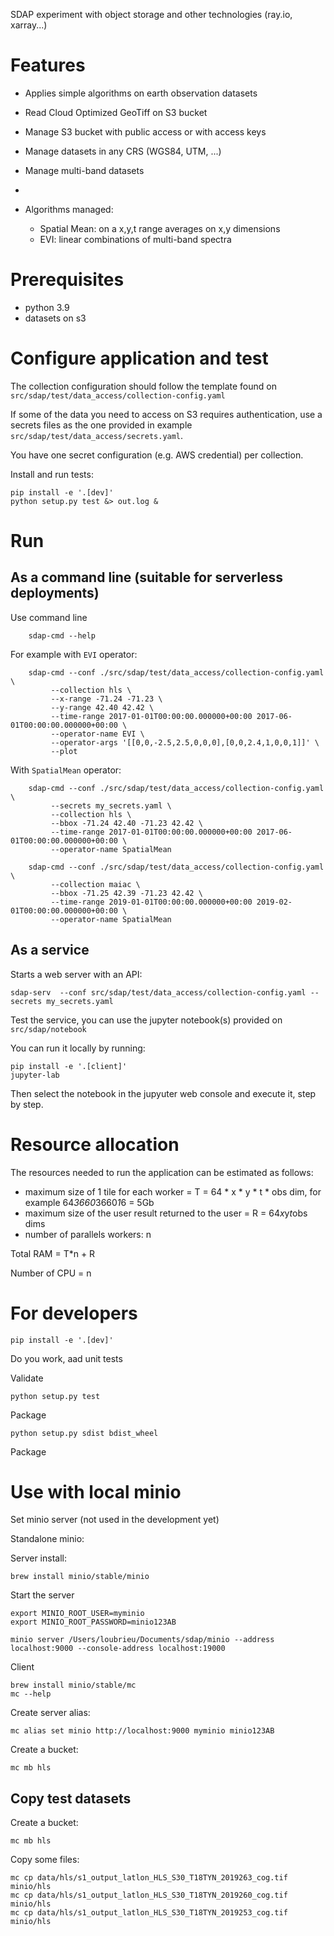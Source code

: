 SDAP experiment with object storage and other technologies (ray.io, xarray...)

# Features

- Applies simple algorithms on earth observation datasets

- Read Cloud Optimized GeoTiff on S3 bucket
- Manage S3 bucket with public access or with access keys
- Manage datasets in any CRS (WGS84, UTM, ...)
- Manage multi-band datasets
- 

- Algorithms managed:
    - Spatial Mean: on a x,y,t range averages on x,y dimensions
    - EVI: linear combinations of multi-band spectra
    

# Prerequisites

- python 3.9
- datasets on s3


# Configure application and test

The collection configuration should follow the template found on `src/sdap/test/data_access/collection-config.yaml` 

If some of the data you need to access on S3 requires authentication, use a secrets files as the one provided in example `src/sdap/test/data_access/secrets.yaml`. 

You have one secret configuration (e.g. AWS credential) per collection.

Install and run tests:

    pip install -e '.[dev]'
    python setup.py test &> out.log &



# Run

## As a command line (suitable for serverless deployments)

Use command line 

        sdap-cmd --help

For example with `EVI` operator:

        sdap-cmd --conf ./src/sdap/test/data_access/collection-config.yaml \
             --collection hls \
             --x-range -71.24 -71.23 \
             --y-range 42.40 42.42 \
             --time-range 2017-01-01T00:00:00.000000+00:00 2017-06-01T00:00:00.000000+00:00 \
             --operator-name EVI \
             --operator-args '[[0,0,-2.5,2.5,0,0,0],[0,0,2.4,1,0,0,1]]' \
             --plot

With `SpatialMean` operator:

        sdap-cmd --conf ./src/sdap/test/data_access/collection-config.yaml \
             --secrets my_secrets.yaml \
             --collection hls \
             --bbox -71.24 42.40 -71.23 42.42 \
             --time-range 2017-01-01T00:00:00.000000+00:00 2017-06-01T00:00:00.000000+00:00 \
             --operator-name SpatialMean

        sdap-cmd --conf ./src/sdap/test/data_access/collection-config.yaml \
             --collection maiac \
             --bbox -71.25 42.39 -71.23 42.42 \
             --time-range 2019-01-01T00:00:00.000000+00:00 2019-02-01T00:00:00.000000+00:00 \
             --operator-name SpatialMean


             
## As a service

Starts a web server with an API:

    sdap-serv  --conf src/sdap/test/data_access/collection-config.yaml --secrets my_secrets.yaml


Test the service, you can use the jupyter notebook(s) provided on `src/sdap/notebook`

You can run it locally by running:

    pip install -e '.[client]'
    jupyter-lab

Then select the notebook in the jupyuter web console and execute it, step by step.


# Resource allocation

The resources needed to run the application can be estimated as follows:

- maximum size of 1 tile for each worker = T = 64 * x * y * t * obs dim, for example 64*3660*3660*1*6 = 5Gb
- maximum size of the user result returned to the user = R = 64*x*y*t*obs dims
- number of parallels workers: n


Total RAM = T*n + R

Number of CPU = n


# For developers

    pip install -e '.[dev]'

Do you work, aad unit tests

Validate

    python setup.py test

Package

    python setup.py sdist bdist_wheel



Package


# Use with local minio

Set minio server (not used in the development yet)

Standalone minio:

Server install:

    brew install minio/stable/minio

Start the server

    export MINIO_ROOT_USER=myminio
    export MINIO_ROOT_PASSWORD=minio123AB

    minio server /Users/loubrieu/Documents/sdap/minio --address localhost:9000 --console-address localhost:19000

Client

    brew install minio/stable/mc
    mc --help

Create server alias:

    mc alias set minio http://localhost:9000 myminio minio123AB

Create a bucket:

    mc mb hls


## Copy test datasets

Create a bucket:

    mc mb hls


Copy some files:

    mc cp data/hls/s1_output_latlon_HLS_S30_T18TYN_2019263_cog.tif minio/hls
    mc cp data/hls/s1_output_latlon_HLS_S30_T18TYN_2019260_cog.tif minio/hls
    mc cp data/hls/s1_output_latlon_HLS_S30_T18TYN_2019253_cog.tif minio/hls
